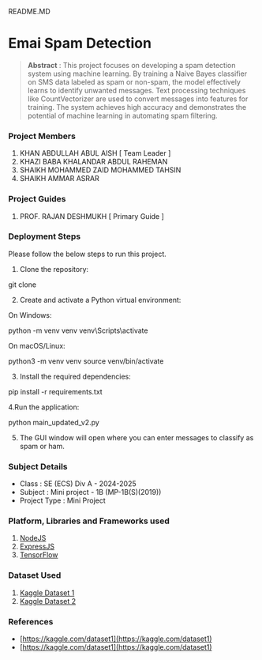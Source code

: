 README.MD
# Emai Spam Detection

> **Abstract** :
>  This project focuses on developing a spam detection system using machine learning. By training a Naive Bayes classifier on SMS data labeled as spam or non-spam, the model effectively learns to identify unwanted messages. Text processing techniques like CountVectorizer are used to convert messages into features for training. The system achieves high accuracy and demonstrates the potential of machine learning in automating spam filtering.

### Project Members
1. KHAN ABDULLAH ABUL AISH  [ Team Leader ] 
2. KHAZI BABA KHALANDAR ABDUL RAHEMAN 
3. SHAIKH MOHAMMED ZAID MOHAMMED TAHSIN 
4. SHAIKH AMMAR ASRAR 

### Project Guides
1. PROF. RAJAN DESHMUKH  [ Primary Guide ] 

### Deployment Steps
Please follow the below steps to run this project.
1. Clone the repository:

git clone <rcoeprj-86-1338-1699-group14>

2. Create and activate a Python virtual environment:

On Windows:

python -m venv venv
venv\Scripts\activate

On macOS/Linux:

python3 -m venv venv
source venv/bin/activate

3. Install the required dependencies:

pip install -r requirements.txt

4.Run the application:

python main_updated_v2.py

5. The GUI window will open where you can enter messages to classify as spam or ham.

### Subject Details
- Class : SE (ECS) Div A - 2024-2025
- Subject : Mini project - 1B (MP-1B(S)(2019))
- Project Type : Mini Project

### Platform, Libraries and Frameworks used
1. [NodeJS](https://nodejs.org)
2. [ExpressJS](https://expressjs.org)
3. [TensorFlow](https://tensorflowjs.com)

### Dataset Used
1. [Kaggle Dataset 1](https://kaggle.com/dataset1)
2. [Kaggle Dataset 2](https://kaggle.com/dataset2)

### References
- [https://kaggle.com/dataset1](https://kaggle.com/dataset1)
- [https://kaggle.com/dataset1](https://kaggle.com/dataset1)
